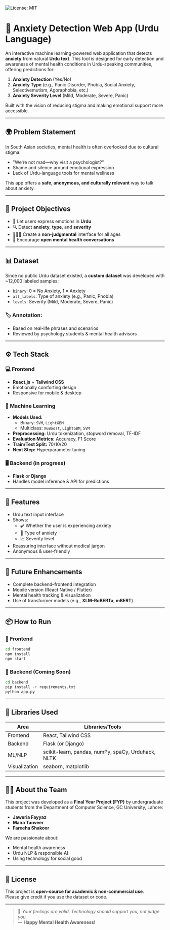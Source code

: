![License: MIT](https://img.shields.io/badge/License-MIT-yellow.svg)

# 🧠 Anxiety Detection Web App (Urdu Language)

An interactive machine learning-powered web application that detects **anxiety** from natural **Urdu text**. This tool is designed for early detection and awareness of mental health conditions in Urdu-speaking communities, offering predictions for:

1. **Anxiety Detection** (Yes/No)  
2. **Anxiety Type** (e.g., Panic Disorder, Phobia, Social Anxiety, Selectivemutism, Agoraphobia, etc.)  
3. **Anxiety Severity Level** (Mild, Moderate, Severe, Panic)

Built with the vision of reducing stigma and making emotional support more accessible.

---

## 🌍 Problem Statement

In South Asian societies, mental health is often overlooked due to cultural stigma:

- "We're not mad—why visit a psychologist?"  
- Shame and silence around emotional expression  
- Lack of Urdu-language tools for mental wellness

This app offers a **safe, anonymous, and culturally relevant** way to talk about anxiety.

---

## 🎯 Project Objectives

- 🧠 Let users express emotions in **Urdu**
- 🔍 Detect **anxiety**, **type**, and **severity**
- 🧑‍🤝‍🧑 Create a **non-judgmental** interface for all ages
- 💬 Encourage **open mental health conversations**

---

## 📊 Dataset

Since no public Urdu dataset existed, a **custom dataset** was developed with ~12,000 labeled samples:

- `binary`: 0 = No Anxiety, 1 = Anxiety  
- `all_labels`: Type of anxiety (e.g., Panic, Phobia)  
- `levels`: Severity (Mild, Moderate, Severe, Panic)

### 🏷 Annotation:

- Based on real-life phrases and scenarios  
- Reviewed by psychology students & mental health advisors

---

## ⚙️ Tech Stack

### 💻 Frontend
- **React.js** + **Tailwind CSS**
- Emotionally comforting design
- Responsive for mobile & desktop

### 🧠 Machine Learning
- **Models Used:**  
  - Binary: `SVM`, `LightGBM`  
  - Multiclass: `XGBoost`, `LightGBM`, `SVM`
- **Preprocessing:** Urdu tokenization, stopword removal, TF-IDF
- **Evaluation Metrics:** Accuracy, F1 Score
- **Train/Test Split:** 70/10/20
- **Next Step:** Hyperparameter tuning

### 🖥 Backend (in progress)
- **Flask** or **Django**
- Handles model inference & API for predictions

---

## 🧪 Features

- Urdu text input interface  
- Shows:
  - ✔️ Whether the user is experiencing anxiety  
  - 🧠 Type of anxiety  
  - 📈 Severity level  
- Reassuring interface without medical jargon  
- Anonymous & user-friendly  

---

## 🚀 Future Enhancements

- Complete backend–frontend integration  
- Mobile version (React Native / Flutter)  
- Mental health tracking & visualization  
- Use of transformer models (e.g., **XLM-RoBERTa**, **mBERT**)

---

## 📦 How to Run

### 🔧 Frontend
```bash
cd frontend
npm install
npm start
```

### 🔌 Backend (Coming Soon)
```bash
cd backend
pip install -r requirements.txt
python app.py
```

---

## 🧰 Libraries Used

| Area         | Libraries/Tools                                     |
|--------------|-----------------------------------------------------|
| Frontend     | React, Tailwind CSS                                 |
| Backend      | Flask (or Django)                                   |
| ML/NLP       | scikit-learn, pandas, numPy, spaCy, Urduhack, NLTK  |
| Visualization| seaborn, matplotlib                                 |

---

## 👩‍💻 About the Team

This project was developed as a **Final Year Project (FYP)** by undergraduate students from the Department of Computer Science, GC University, Lahore:

- **Jaweria Fayyaz**  
- **Maira Tanveer**  
- **Fareeha Shakoor**  

We are passionate about:
- Mental health awareness  
- Urdu NLP & responsible AI  
- Using technology for social good  

---

## 📝 License

This project is **open-source for academic & non-commercial use**.  
Please give credit if you use the dataset or code.

---

> 🧡 *Your feelings are valid. Technology should support you, not judge you.*  
> — **Happy Mental Health Awareness!**

